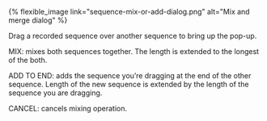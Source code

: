 ---
---

{% flexible_image link="sequence-mix-or-add-dialog.png" alt="Mix and merge dialog" %}

Drag a recorded sequence over another sequence to bring up the pop-up. 

MIX: mixes both sequences together. The length is extended to the longest of the both. 

ADD TO END: adds the sequence you’re dragging at the end of the other sequence. Length of the new sequence is extended by the length of the sequence you are dragging.

CANCEL: cancels mixing operation.
